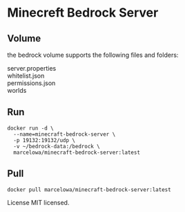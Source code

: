 # Minecreft Bedrock Server

## Volume
the bedrock volume supports the following files and folders:  
  
server.properties   
whitelist.json  
permissions.json  
worlds  

## Run
```shell
docker run -d \
  --name=minecraft-bedrock-server \
  -p 19132:19132/udp \
  -v ~/bedrock-data:/bedrock \
  marcelowa/minecraft-bedrock-server:latest
```

## Pull
```shell
docker pull marcelowa/minecraft-bedrock-server:latest
```

License
MIT licensed.
